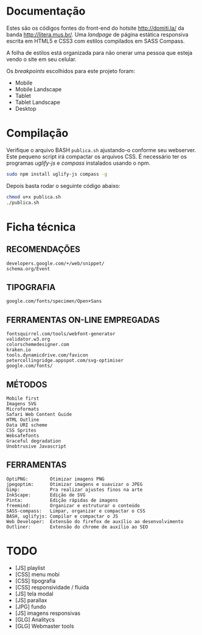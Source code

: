 
# Documentação

Estes são os códigos fontes do front-end do hotsite <http://domiti.la/> da banda <http://litera.mus.br/>. Uma *landpage* de página estática responsiva escrita em HTML5 e CSS3 com estilos compilados em SASS Compass.

A folha de estilos está organizada para não onerar uma pessoa que esteja vendo o site em seu celular.

Os *breakpoints* escolhidos para este projeto foram:

- Mobile
- Mobile Landscape
- Tablet
- Tablet Landscape
- Desktop


# Compilação

Verifique o arquivo BASH `publica.sh` ajustando-o conforme seu webserver. Este pequeno script irá compactar os arquivos CSS. É necessário ter os programas *uglify-js* e *compass* instalados usando o npm.

``` bash
sudo npm install uglify-js compass -g
```
Depois basta rodar o seguinte código abaixo:

``` bash
chmod u+x publica.sh
./publica.sh
```


# Ficha técnica

## RECOMENDAÇÕES

	developers.google.com/+/web/snippet/
	schema.org/Event



## TIPOGRAFIA

	google.com/fonts/specimen/Open+Sans



## FERRAMENTAS ON-LINE EMPREGADAS

	fontsquirrel.com/tools/webfont-generator
	validator.w3.org
	colorschemedesigner.com
	kraken.io
	tools.dynamicdrive.com/favicon
	petercollingridge.appspot.com/svg-optimiser
	google.com/fonts/



## MÉTODOS

	Mobile first
	Imagens SVG
	Microformats
	Safari Web Content Guide
	HTML Outline
	Data URI scheme
	CSS Sprites
	Websafefonts
	Graceful degradation
	Unobtrusive Javascript



## FERRAMENTAS

	OptiPNG:        Otimizar imagens PNG
	jpegoptim:      Otimizar imagens e suavizar o JPEG
	Gimp:           Pra realizar ajustes finos na arte
	InkScape:       Edição de SVG
	Pinta:          Edição rápidas de imagens
	freemind:       Organizar e estruturar o conteúdo
	SASS-compass:   Limpar, organizar e compactar o CSS
	BASH, uglifyjs: Compilar e compactar o JS
	Web Developer:  Extensão do firefox de auxílio ao desenvolvimento
	Outliner:       Extensão do chrome de auxílio ao SEO


# TODO

- [JS]	playlist
- [CSS]	menu mobi
- [CSS]	tipografia
- [CSS]	responsividade / fluida
- [JS]	tela modal
- [JS]	parallax
- [JPG] fundo
- [JS]	imagens responsivas
- [GLG]	Analitycs
- [GLG]	Webmaster tools

